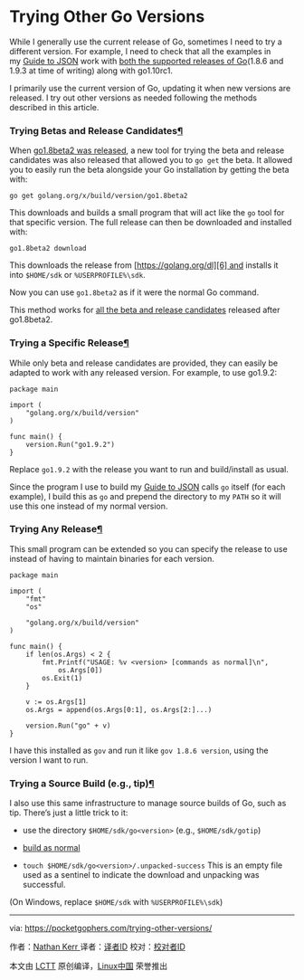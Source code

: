 Trying Other Go Versions
============================================================

While I generally use the current release of Go, sometimes I need to try a different version. For example, I need to check that all the examples in my [Guide to JSON][2] work with [both the supported releases of Go][3](1.8.6 and 1.9.3 at time of writing) along with go1.10rc1.

I primarily use the current version of Go, updating it when new versions are released. I try out other versions as needed following the methods described in this article.

### Trying Betas and Release Candidates[¶][4]

When [go1.8beta2 was released][5], a new tool for trying the beta and release candidates was also released that allowed you to `go get` the beta. It allowed you to easily run the beta alongside your Go installation by getting the beta with:

```
go get golang.org/x/build/version/go1.8beta2
```

This downloads and builds a small program that will act like the `go` tool for that specific version. The full release can then be downloaded and installed with:

```
go1.8beta2 download
```

This downloads the release from [https://golang.org/dl][6] and installs it into `$HOME/sdk` or `%USERPROFILE%\sdk`.

Now you can use `go1.8beta2` as if it were the normal Go command.

This method works for [all the beta and release candidates][7] released after go1.8beta2.

### Trying a Specific Release[¶][8]

While only beta and release candidates are provided, they can easily be adapted to work with any released version. For example, to use go1.9.2:

```
package main

import (
	"golang.org/x/build/version"
)

func main() {
	version.Run("go1.9.2")
}
```

Replace `go1.9.2` with the release you want to run and build/install as usual.

Since the program I use to build my [Guide to JSON][9] calls `go` itself (for each example), I build this as `go` and prepend the directory to my `PATH` so it will use this one instead of my normal version.

### Trying Any Release[¶][10]

This small program can be extended so you can specify the release to use instead of having to maintain binaries for each version.

```
package main

import (
	"fmt"
	"os"

	"golang.org/x/build/version"
)

func main() {
	if len(os.Args) < 2 {
		fmt.Printf("USAGE: %v <version> [commands as normal]\n",
			os.Args[0])
		os.Exit(1)
	}

	v := os.Args[1]
	os.Args = append(os.Args[0:1], os.Args[2:]...)

	version.Run("go" + v)
}
```

I have this installed as `gov` and run it like `gov 1.8.6 version`, using the version I want to run.

### Trying a Source Build (e.g., tip)[¶][11]

I also use this same infrastructure to manage source builds of Go, such as tip. There’s just a little trick to it:

*   use the directory `$HOME/sdk/go<version>` (e.g., `$HOME/sdk/gotip`)

*   [build as normal][1]

*   `touch $HOME/sdk/go<version>/.unpacked-success` This is an empty file used as a sentinel to indicate the download and unpacking was successful.

(On Windows, replace `$HOME/sdk` with `%USERPROFILE%\sdk`)


--------------------------------------------------------------------------------

via: https://pocketgophers.com/trying-other-versions/

作者：[Nathan Kerr ][a]
译者：[译者ID](https://github.com/译者ID)
校对：[校对者ID](https://github.com/校对者ID)

本文由 [LCTT](https://github.com/LCTT/TranslateProject) 原创编译，[Linux中国](https://linux.cn/) 荣誉推出

[a]:nathan@pocketgophers.com
[1]:https://golang.org/doc/install/source
[2]:https://pocketgophers.com/guide-to-json/
[3]:https://pocketgophers.com/when-should-you-upgrade-go/
[4]:https://pocketgophers.com/trying-other-versions/#trying-betas-and-release-candidates
[5]:https://groups.google.com/forum/#!topic/golang-announce/LvfYP-Wk1s0
[6]:https://golang.org/dl
[7]:https://godoc.org/golang.org/x/build/version#pkg-subdirectories
[8]:https://pocketgophers.com/trying-other-versions/#trying-a-specific-release
[9]:https://pocketgophers.com/guide-to-json/
[10]:https://pocketgophers.com/trying-other-versions/#trying-any-release
[11]:https://pocketgophers.com/trying-other-versions/#trying-a-source-build-e-g-tip